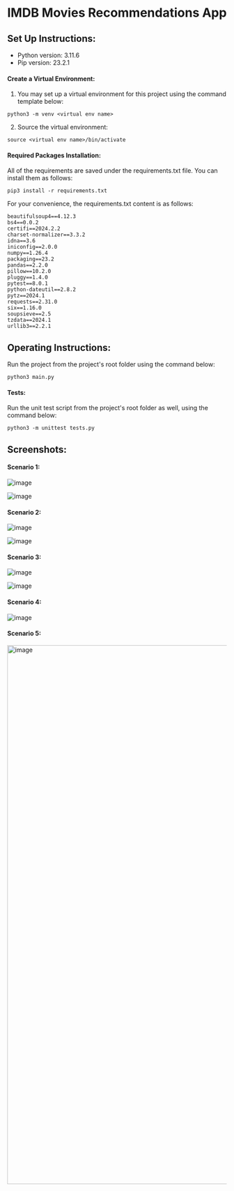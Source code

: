 # IMDB Movies Recommendations App

## Set Up Instructions:

- Python version: 3.11.6
- Pip version: 23.2.1

#### Create a Virtual Environment:

1. You may set up a virtual environment for this project using the command template below:

```
python3 -m venv <virtual env name>
```
2. Source the virtual environment:

```
source <virtual env name>/bin/activate
```

#### Required Packages Installation:

All of the requirements are saved under the requirements.txt file. You can install them as follows:

```
pip3 install -r requirements.txt
```

For your convenience, the requirements.txt content is as follows:
```
beautifulsoup4==4.12.3
bs4==0.0.2
certifi==2024.2.2
charset-normalizer==3.3.2
idna==3.6
iniconfig==2.0.0
numpy==1.26.4
packaging==23.2
pandas==2.2.0
pillow==10.2.0
pluggy==1.4.0
pytest==8.0.1
python-dateutil==2.8.2
pytz==2024.1
requests==2.31.0
six==1.16.0
soupsieve==2.5
tzdata==2024.1
urllib3==2.2.1
```

## Operating Instructions:

Run the project from the project's root folder using the command below:
```
python3 main.py
```

#### Tests:
Run the unit test script from the project's root folder as well, using the command below:
```
python3 -m unittest tests.py
```

## Screenshots:

#### Scenario 1:
![image](https://github.com/YonatanHen/IMDB-Movies-Recommendations-App/assets/57364867/53346c46-5ba3-47af-97ee-1914458a9ed8)

![image](https://github.com/YonatanHen/IMDB-Movies-Recommendations-App/assets/57364867/7b32b8b5-4473-4d1f-a4dd-0061a9b1e221)

#### Scenario 2:
![image](https://github.com/YonatanHen/IMDB-Movies-Recommendations-App/assets/57364867/f2208474-d472-45aa-835e-d8ebc6c2aead)

![image](https://github.com/YonatanHen/IMDB-Movies-Recommendations-App/assets/57364867/47b4f216-dcc8-44ba-80d2-75880f2d4e03)

#### Scenario 3:
![image](https://github.com/YonatanHen/IMDB-Movies-Recommendations-App/assets/57364867/d247e3a0-05f0-4f9e-90c5-b01ad012d7d0)

![image](https://github.com/YonatanHen/IMDB-Movies-Recommendations-App/assets/57364867/658c1dac-d187-4ccc-a675-3eb07b91e883)

#### Scenario 4:
![image](https://github.com/YonatanHen/IMDB-Movies-Recommendations-App/assets/57364867/872552ff-fdc7-4fa4-a21a-90bd34420119)

#### Scenario 5:
<img width="1238" alt="image" src="https://github.com/YonatanHen/IMDB-Movies-Recommendations-App/assets/57364867/09b0fced-eea7-423a-b686-79e209449d92">
